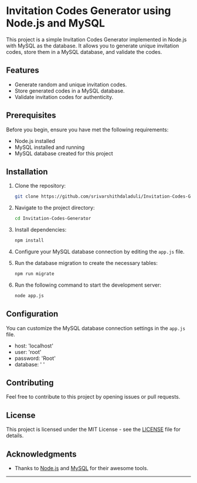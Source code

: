 # Invitation Codes Generator using Node.js and MySQL

This project is a simple Invitation Codes Generator implemented in Node.js with MySQL as the database. It allows you to generate unique invitation codes, store them in a MySQL database, and validate the codes.

## Features

- Generate random and unique invitation codes.
- Store generated codes in a MySQL database.
- Validate invitation codes for authenticity.

## Prerequisites

Before you begin, ensure you have met the following requirements:

- Node.js installed
- MySQL installed and running
- MySQL database created for this project

## Installation

1. Clone the repository:

    ```bash
    git clone https://github.com/srivarshithdaladuli/Invitation-Codes-Generator.git
    ```

2. Navigate to the project directory:

    ```bash
    cd Invitation-Codes-Generator
    ```

3. Install dependencies:

    ```bash
    npm install
    ```

4. Configure your MySQL database connection by editing the `app.js` file.

5. Run the database migration to create the necessary tables:

    ```bash
    npm run migrate
    ```

6. Run the following command to start the development server:

    ```bash
    node app.js
    ```  

## Configuration

You can customize the MySQL database connection settings in the `app.js` file.

- host: 'localhost'
- user: 'root'
- password: 'Root'
- database: ' '  

## Contributing

Feel free to contribute to this project by opening issues or pull requests.

## License

This project is licensed under the MIT License - see the [LICENSE](https://github.com/srivarshithdaladuli/Invitation-Codes-Generator/blob/main/LICENSE) file for details.

## Acknowledgments

- Thanks to [Node.js](https://nodejs.org/) and [MySQL](https://www.mysql.com/) for their awesome tools.

---

